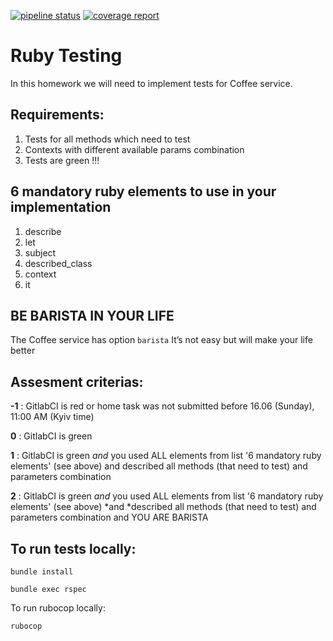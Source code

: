 [![pipeline status](https://gitlab.com/pivorak-rsc-2019/homeworks/testing/badges/master/pipeline.svg)](https://gitlab.com/pivorak-rsc-2019/homeworks/testing/commits/master)
[![coverage report](https://gitlab.com/pivorak-rsc-2019/homeworks/testing/badges/master/coverage.svg)](https://gitlab.com/pivorak-rsc-2019/homeworks/testing/commits/master)

# Ruby Testing

In this homework we will need to implement tests for Coffee service.

## Requirements:
1. Tests for all methods which need to test
2. Contexts with different available params combination
3. Tests are green !!!

## 6 mandatory ruby elements to use in your implementation
1. describe
2. let
3. subject
4. described_class
5. context
6. it

## BE BARISTA IN YOUR LIFE
The Coffee service has option `barista`
It’s not easy but will make your life better

## Assesment criterias:
**-1**  :  GitlabCI is red or home task was not submitted before 16.06 (Sunday), 11:00 AM (Kyiv time)

**0**   :  GitlabCI is green

**1**   :  GitlabCI is green *and* you used ALL elements from list '6 mandatory ruby elements' (see above) and described all methods (that need to test) and parameters combination

**2**   :  GitlabCI is green *and* you used ALL elements from list '6 mandatory ruby elements' (see above) *and *described all methods (that need to test) and parameters combination and YOU ARE BARISTA

## To run tests locally:

`bundle install`

`bundle exec rspec`

To run rubocop locally:

`rubocop`
